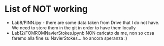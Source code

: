 # List of NOT working

* Lab8/PINN.ipy - there are some data taken from Drive that I do not have. We need to store them in the git in order to have them locally
* Lab12/FOMROMNavierStokes.ipynb NON caricato da me, non so cosa faremo alla fine su NavierStokes....ho ancora speranza :)

